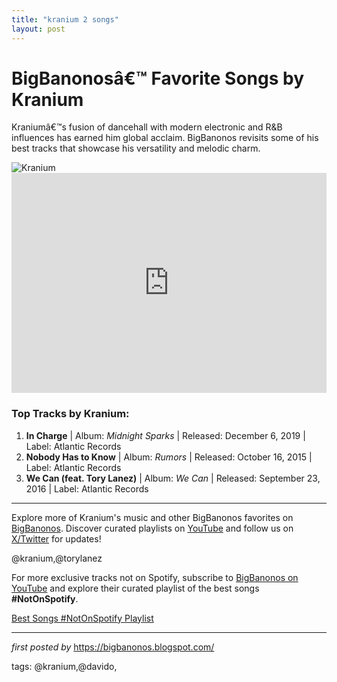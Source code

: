 ```yaml
---
title: "kranium 2 songs"
layout: post
---
```

<!-- Title of the Post -->
<h1>BigBanonosâ€™ Favorite Songs by Kranium</h1> <!-- Introductory Text -->
<p>Kraniumâ€™s fusion of dancehall with modern electronic and R&B influences has earned him global acclaim. BigBanonos revisits some of his best tracks that showcase his versatility and melodic charm.</p> <!-- Featured Image -->
<div> <img src="https://i.scdn.co/image/ab67616d0000b2731880ece67c766527f6361d04" alt="Kranium">
</div> <!-- Spotify Embed -->
<div> <iframe src="https://open.spotify.com/embed/playlist/2ZnjUjhQU0e48t23eZgHNF?utm_source=generator" width="100%" height="352" frameBorder="0" allowfullscreen="" allow="autoplay; clipboard-write; encrypted-media; fullscreen; picture-in-picture" loading="lazy"></iframe>
</div> <!-- Song Information -->
<h3>Top Tracks by Kranium:</h3>
<ol> <li><strong>In Charge</strong> | Album: <em>Midnight Sparks</em> | Released: December 6, 2019 | Label: Atlantic Records</li> <li><strong>Nobody Has to Know</strong> | Album: <em>Rumors</em> | Released: October 16, 2015 | Label: Atlantic Records</li> <li><strong>We Can (feat. Tory Lanez)</strong> | Album: <em>We Can</em> | Released: September 23, 2016 | Label: Atlantic Records</li>
</ol> <!-- Footer Links -->
<hr />
<p>Explore more of Kranium's music and other BigBanonos favorites on <a href="https://bigbanonos.blogspot.com/" target="_blank">BigBanonos</a>. Discover curated playlists on <a href="https://www.youtube.com/@BigBanonos" target="_blank">YouTube</a> and follow us on <a href="https://x.com/bigbanonos" target="_blank">X/Twitter</a> for updates!</p> <!-- Tags -->
<p>@kranium,@torylanez</p>


<!--Subscribe and Playlist Links-->
<div>
    <p>For more exclusive tracks not on Spotify, subscribe to <a href="https://www.youtube.com/@BigBanonos" target="_blank">BigBanonos on YouTube</a> and explore their curated playlist of the best songs <strong>#NotOnSpotify</strong>.</p>
    <p><a href="https://www.youtube.com/playlist?list=PLtuNtuTatqI0kFahUCbtbfenC_ET5O_tr" target="_blank">Best Songs #NotOnSpotify Playlist<br /></a></p></div>

<hr />

<p><em>first posted by</em> <a href="https://bigbanonos.blogspot.com/" rel="noopener" target="_new">https://bigbanonos.blogspot.com/</a></p>

<p>tags: @kranium,@davido,</p>
